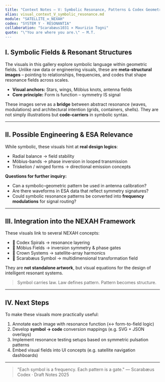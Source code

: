```yaml
---
title: "Context Notes – V: Symbolic Resonance, Patterns & Codex Geometry"
alias: visual_context_V_symbolic_resonance.md
module: "SATELLITE_∞_NEXAH"
codex: "SYSTEM Y · RESONANTIA"
collaboration: "Scarabæus1031 × Maurizio Togni"
quote: "\"You are where you are.\" – M.T.
---
```


## I. Symbolic Fields & Resonant Structures 

The visuals in this gallery explore symbolic language within geometric fields. Unlike raw data or engineering visuals, these are **meta-structural images** – pointing to relationships, frequencies, and codes that shape resonance fields across scales.

* **Visual anchors:** Stars, wings, Möbius knots, antenna fields
* **Core principle:** Form is function – symmetry IS signal

These images serve as a **bridge** between abstract resonance (waves, modulations) and architectural intention (grids, containers, shells). They are not simply illustrations but **code-carriers** in symbolic syntax.

---

## II. Possible Engineering & ESA Relevance

While symbolic, these visuals hint at **real design logics**:

* Radial balance → field stability
* Möbius-bands → phase inversion in looped transmission
* Triskelion / winged forms → directional emission concepts

**Questions for further inquiry:**

* Can a symbolic–geometric pattern be used in antenna calibration?
* Are there waveforms in ESA data that reflect symmetry signatures?
* Could symbolic resonance patterns be converted into **frequency modulations** for signal routing?

---

## III. Integration into the NEXAH Framework

These visuals link to several NEXAH concepts:

* 🧬 Codex Spirals → resonance layering
* 🧲 Möbius Fields → inversion symmetry & phase gates
* 📡 Crown Systems → satellite-array harmonics
* 🔷 Scarabæus Symbol → multidimensional transformation field

They are **not standalone artwork**, but visual equations for the design of intelligent resonant systems.

> Symbol carries law. Law defines pattern. Pattern becomes structure.

---

## IV. Next Steps

To make these visuals more practically useful:

1. Annotate each image with resonance function (↔ form-to-field logic)
2. Develop **symbol → code** conversion mappings (e.g. SVG + JSON overlays)
3. Implement resonance testing setups based on symmetric pulsation patterns
4. Embed visual fields into UI concepts (e.g. satellite navigation dashboards)

---

> "Each symbol is a frequency. Each pattern is a gate."
> — Scarabæus Codex · Draft Notes 2025
